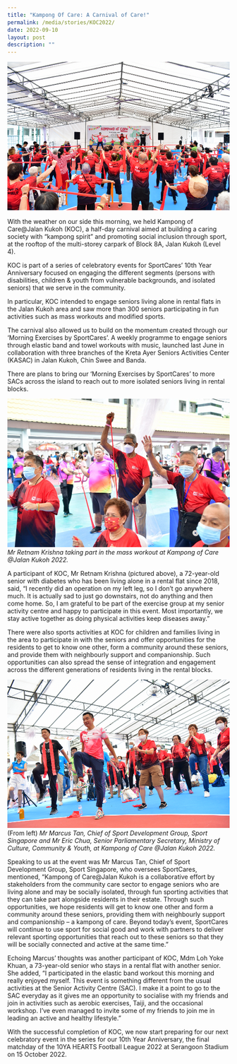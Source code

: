 ```yaml
---
title: "Kampong Of Care: A Carnival of Care!"
permalink: /media/stories/KOC2022/
date: 2022-09-10
layout: post
description: ""
---
```


![](/images/Main%20Photo%20for%20KOC%202022.png)

With the weather on our side this morning, we held Kampong of Care@Jalan Kukoh (KOC), a half-day carnival aimed at building a caring society with “kampong spirit” and promoting social inclusion through sport, at the rooftop of the multi-storey carpark of Block 8A, Jalan Kukoh (Level 4).

KOC is part of a series of celebratory events for SportCares’ 10th Year Anniversary focused on engaging the different segments (persons with disabilities, children & youth from vulnerable backgrounds, and isolated seniors) that we serve in the community.

In particular, KOC intended to engage seniors living alone in rental flats in the Jalan Kukoh area and saw more than 300 seniors participating in fun activities such as mass workouts and modified sports. 

The carnival also allowed us to build on the momentum created through our ‘Morning Exercises by SportCares’. A weekly programme to engage seniors through elastic band and towel workouts with music, launched last June in collaboration with three branches of the Kreta Ayer Seniors Activities Center (KASAC) in Jalan Kukoh, Chin Swee and Banda. 

There are plans to bring our ‘Morning Exercises by SportCares’ to more SACs across the island to reach out to more isolated seniors living in rental blocks.

 
![](/images/Mr%20Retnam%20Krishna%20at%20KOC%20(resized).jpg)  *Mr Retnam Krishna taking part in the mass workout at Kampong of Care @Jalan Kukoh 2022.*

A participant of KOC, Mr Retnam Krishna (pictured above), a 72-year-old senior with diabetes who has been living alone in a rental flat since 2018, said, “I recently did an operation on my left leg, so I don’t go anywhere much. It is actually sad to just go downstairs, not do anything and then come home. So, I am grateful to be part of the exercise group at my senior activity centre and happy to participate in this event. Most importantly, we stay active together as doing physical activities keep diseases away.”

There were also sports activities at KOC for children and families living in the area to participate in with the seniors and offer opportunities for the residents to get to know one other, form a community around these seniors, and provide them with neighbourly support and companionship. Such opportunities can also spread the sense of integration and engagement across the different generations of residents living in the rental blocks.

![](/images/Marcus%20Tan%20at%20KOC%202022.png)
(From left) *Mr Marcus Tan, Chief of Sport Development Group, Sport Singapore and Mr Eric Chua, Senior Parliamentary Secretary, Ministry of Culture, Community & Youth, at Kampong of Care @Jalan Kukoh 2022.*

Speaking to us at the event was Mr Marcus Tan, Chief of Sport Development Group, Sport Singapore, who oversees SportCares, mentioned, “Kampong of Care@Jalan Kukoh is a collaborative effort by stakeholders from the community care sector to engage seniors who are living alone and may be socially isolated, through fun sporting activities that they can take part alongside residents in their estate. Through such opportunities, we hope residents will get to know one other and form a community around these seniors, providing them with neighbourly support and companionship – a kampong of care. Beyond today’s event, SportCares will continue to use sport for social good and work with partners to deliver relevant sporting opportunities that reach out to these seniors so that they will be socially connected and active at the same time.”

Echoing Marcus’ thoughts was another participant of KOC, Mdm Loh Yoke Khuan, a 73-year-old senior who stays in a rental flat with another senior. She added, “I participated in the elastic band workout this morning and really enjoyed myself. This event is something different from the usual activities at the Senior Activity Centre (SAC). I make it a point to go to the SAC everyday as it gives me an opportunity to socialise with my friends and join in activities such as aerobic exercises, Taiji, and the occasional workshop. I’ve even managed to invite some of my friends to join me in leading an active and healthy lifestyle.”

With the successful completion of KOC, we now start preparing for our next celebratory event in the series for our 10th Year Anniversary, the final matchday of the 10YA HEARTS Football League 2022 at Serangoon Stadium on 15 October 2022.
